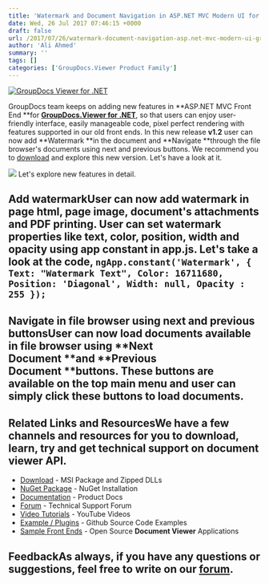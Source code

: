 ```yaml
---
title: 'Watermark and Document Navigation in ASP.NET MVC Modern UI for GroupDocs.Viewer for .NET'
date: Wed, 26 Jul 2017 07:46:15 +0000
draft: false
url: /2017/07/26/watermark-document-navigation-asp.net-mvc-modern-ui-groupdocs.viewer-.net/
author: 'Ali Ahmed'
summary: ''
tags: []
categories: ['GroupDocs.Viewer Product Family']
---
```


[![GroupDocs Viewer for .NET](https://blog.groupdocs.com/wp-content/uploads/sites/4/2016/11/groupdocs-viewer-net.png)](http://groupdocs.com/dot-net/document-viewer-library)

GroupDocs team keeps on adding new features in **ASP.NET MVC Front End **for [**GroupDocs.Viewer for .NET**](https://downloads.groupdocs.com/viewer/net/new-releases/groupdocs.viewer-for-.net-17.6.0/), so that users can enjoy user-friendly interface, easily manageable code, pixel perfect rendering with features supported in our old front ends. In this new release **v1.2** user can now add **Watermark **in the document and **Navigate **through the file browser's documents using next and previous buttons. We recommend you to [download](https://github.com/groupdocs-viewer/GroupDocs.Viewer-for-.NET/releases/tag/Modern.UI.v1.2) and explore this new version. Let's have a look at it.

![](http://blog.groupdocs.com/wp-content/uploads/sites/4/2017/07/Screenshot_47.png) Let's explore new features in detail.

## Add watermarkUser can now add watermark in page **html**, page **image**, document's **attachments** and **PDF printing**. User can set watermark properties like text, color, position, width and opacity using app constant in app.js. Let's take a look at the code, `ngApp.constant('Watermark', { Text: "Watermark Text", Color: 16711680, Position: 'Diagonal', Width: null, Opacity : 255 });`

## Navigate in file browser using next and previous buttonsUser can now load documents available in file browser using **Next Document **and **Previous Document **buttons. These buttons are available on the top main menu and user can simply click these buttons to load documents.

## Related Links and ResourcesWe have a few channels and resources for you to download, learn, try and get technical support on **document viewer API**.

*   [Download](http://downloads.groupdocs.com/viewer/net "Download API") - MSI Package and Zipped DLLs
*   [NuGet Package](https://www.nuget.org/packages/groupdocs-viewer-dotnet/ "Install from NuGet Package") - NuGet Installation
*   [Documentation](https://docs.groupdocs.com/viewer/net "Document Viewer API Documentation ") - Product Docs
*   [Forum](http://groupdocs.com/Community/forums/groupdocs.viewer-product-family/4/showforum.aspx "Technical Support Forum") - Technical Support Forum
*   [Video Tutorials](https://www.youtube.com/channel/UCgO8dwgI5KAsQCVegviVXYA/playlists "GroupDocs.Viewer video tutorials") - YouTube Videos
*   [Example / Plugins](https://github.com/groupdocsviewer/GroupDocs_Viewer_NET "download example project and front ends") - Github Source Code Examples
*   [Sample Front Ends](https://github.com/groupdocs-viewer/ "Open Source Document Viewer Applications") - Open Source **Document Viewer** Applications

## FeedbackAs always, if you have any questions or suggestions, feel free to write on our [forum](http://groupdocs.com/Community/forums/groupdocs.viewer-product-family/4/showforum.aspx "Technical Support Forum").




